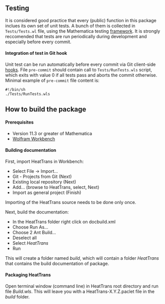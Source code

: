 ## Testing

It is considered good practice that every (public) function in this package inclues its own set of unit tests. 
A bunch of them is collected in `Tests/Tests.wl` file, using the Mathematica 
testing [framework](https://reference.wolfram.com/language/guide/SystematicTestingAndVerification.html). 
It is strongly reccomended that tests are run periodically during development and especially before every commit. 

#### Integration of test in Git hook

Unit test can be run automatically before every commit via Git 
client-side [hooks](https://git-scm.com/book/en/v2/Customizing-Git-Git-Hooks). 
File `pre-commit` should contain call to `Tests/RunTests.wls` script, which exits with value 0 if all tests pass 
and aborts the commit otherwise. Minimal example of `pre-commit` file content is:

    #!/bin/sh
    ./Tests/RunTests.wls

## How to build the package

#### Prerequisites
* Version 11.3 or greater of Mathematica
* [Wolfram Workbench](https://www.wolfram.com/workbench/)

#### Building documentation
First, import HeatTrans in Workbench:

* Select File -> Import...
* Git - Projects from Git (Next)
* Existing local repository (Next)
* Add... (browse to HeatTrans, select, Next)
* Import as general project (Finish)

Importing of the HeatTrans source needs to be done only once.


Next, build the documentation:
  
* In the HeatTrans folder right click on docbuild.xml
* Choose Run As...
* Choose 2 Ant Build...
* Deselect all 
* Select *HeatTrans*
* Run


This will create a folder named _build_, which will contain a folder _HeatTrans_ that contains the build documentation 
of package.


#### Packaging HeatTrans

Open terminal window (command line) in HeatTrans root directory and run file _Build.wls_. 
This will leave you with a HeatTrans-X.Y.Z.paclet file in the _build_ folder.
